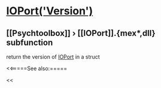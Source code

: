 # [IOPort('Version')](IOPort-Version) 
## [[Psychtoolbox]] &#8250; [[IOPort]].{mex*,dll} subfunction


return the version of [IOPort](IOPort) in a struct  


<<=====See also:=====

<<